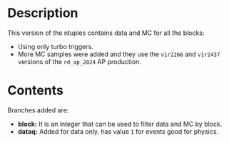 # Description

This version of the ntuples contains data and MC for all the blocks:

- Using only turbo triggers.
- More MC samples were added and they use the `v1r2266` and `v1r2437` versions
of the `rd_ap_2024` AP production.

# Contents

Branches added are:

- **block:** It is an integer that can be used to filter data and MC by block.
- **dataq:** Added for data only, has value `1` for events good for physics.
